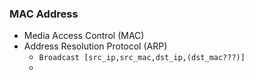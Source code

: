 
### MAC Address
* Media Access Control (MAC)
* Address Resolution Protocol (ARP)
	* `Broadcast [src_ip,src_mac,dst_ip,(dst_mac???)]`
	* 